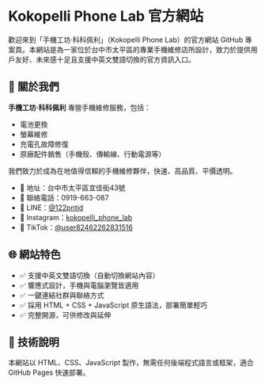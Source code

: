 # Kokopelli Phone Lab 官方網站

歡迎來到「手機工坊·科科佩利」（Kokopelli Phone Lab）的官方網站 GitHub 專案頁。本網站是為一家位於台中市太平區的專業手機維修店所設計，致力於提供用戶友好、未來感十足且支援中英文雙語切換的官方資訊入口。

## 🏪 關於我們

**手機工坊·科科佩利** 專營手機維修服務，包括：
- 電池更換
- 螢幕維修
- 充電孔故障修復
- 原廠配件銷售（手機殼、傳輸線、行動電源等）

我們致力於成為在地值得信賴的手機維修夥伴，快速、高品質、平價透明。

- 📍 地址：台中市太平區宜佳街43號
- 📱 聯絡電話：0919-663-087
- 📲 LINE：[@122pntjd](https://line.me/R/ti/p/@122pntjd)
- 📸 Instagram：[kokopelli_phone_lab](https://www.instagram.com/kokopelli_phone_lab)
- 🎥 TikTok：[@user82462262831516](https://www.tiktok.com/@user82462262831516)

## 🌐 網站特色

- ✅ 支援中英文雙語切換（自動切換網站內容）
- ✅ 響應式設計，手機與電腦瀏覽皆適用
- ✅ 一鍵連結社群與聯絡方式
- ✅ 採用 HTML + CSS + JavaScript 原生語法，部署簡單輕巧
- ✅ 完整開源，可供修改與延伸

## 🚀 技術說明

本網站以 HTML、CSS、JavaScript 製作，無需任何後端程式語言或框架，適合 GitHub Pages 快速部署。
